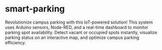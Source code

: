 # smart-parking
Revolutionize campus parking with this IoT-powered solution! This system uses Arduino sensors, Node-RED, and a real-time dashboard to monitor parking spot availability. Detect vacant or occupied spots instantly, visualize parking status on an interactive map, and optimize campus parking efficiency.
